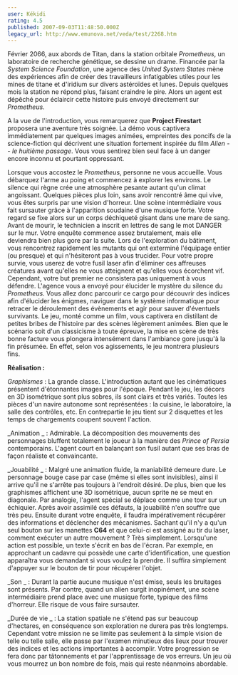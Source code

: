 ```yaml
---
user: Kékidi
rating: 4.5
published: 2007-09-03T11:48:50.000Z
legacy_url: http://www.emunova.net/veda/test/2268.htm
---
```

Février 2066, aux abords de Titan, dans la station orbitale _Prometheus_, un laboratoire de recherche génétique, se dessine un drame. Financée par la _System Science Foundation_, une agence des _United System States_ mène des expériences afin de créer des travailleurs infatigables utiles pour les mines de titane et d'iridium sur divers astéroïdes et lunes. Depuis quelques mois la station ne répond plus, faisant craindre le pire. Alors un agent est dépêché pour éclaircir cette histoire puis envoyé directement sur _Prometheus_.  

  

A la vue de l'introduction, vous remarquerez que **Project Firestart** proposera une aventure très soignée. La démo vous captivera immédiatement par quelques images animées, empreintes des poncifs de la science-fiction qui décrivent une situation fortement inspirée du film _Alien -- le huitième passage_. Vous vous sentirez bien seul face à un danger encore inconnu et pourtant oppressant.  

  

Lorsque vous accostez le _Prometheus_, personne ne vous accueille. Vous débarquez l'arme au poing et commencez à explorer les environs. Le silence qui règne crée une atmosphère pesante autant qu'un climat angoissant. Quelques pièces plus loin, sans avoir rencontré âme qui vive, vous êtes surpris par une vision d'horreur. Une scène intermédiaire vous fait sursauter grâce à l'apparition soudaine d'une musique forte. Votre regard se fixe alors sur un corps déchiqueté gisant dans une mare de sang. Avant de mourir, le technicien a inscrit en lettres de sang le mot DANGER sur le mur. Votre enquête commence assez brutalement, mais elle deviendra bien plus gore par la suite. Lors de l'exploration du bâtiment, vous rencontrez rapidement les mutants qui ont exterminé l'équipage entier (ou presque) et qui n'hésiteront pas à vous trucider. Pour votre propre survie, vous userez de votre fusil laser afin d'éliminer ces affreuses créatures avant qu'elles ne vous atteignent et qu'elles vous écorchent vif. Cependant, votre but premier ne consistera pas uniquement à vous défendre. L'agence vous a envoyé pour élucider le mystère du silence du _Prometheus_. Vous allez donc parcourir ce cargo pour découvrir des indices afin d'élucider les énigmes, naviguer dans le système informatique pour retracer le déroulement des évènements et agir pour sauver d'éventuels survivants. Le jeu, monté comme un film, vous captivera en distillant de petites bribes de l'histoire par des scènes légèrement animées. Bien que le scénario soit d'un classicisme à toute épreuve, la mise en scène de très bonne facture vous plongera intensément dans l'ambiance gore jusqu'à la fin présumée. En effet, selon vos agissements, le jeu montrera plusieurs fins.  

  

**Réalisation :**  

  

_Graphismes_ : La grande classe. L'introduction autant que les cinématiques présentent d'étonnantes images pour l'époque. Pendant le jeu, les décors en 3D isométrique sont plus sobres, ils sont clairs et très variés. Toutes les pièces d'un navire autonome sont représentées : la cuisine, le laboratoire, la salle des contrôles, etc. En contrepartie le jeu tient sur 2 disquettes et les temps de chargements coupent souvent l'action.  

  

_Animation _ : Admirable. La décomposition des mouvements des personnages bluffent totalement le joueur à la manière des _Prince of Persia_ contemporains. L'agent court en balançant son fusil autant que ses bras de façon réaliste et convaincante.  

  

_Jouabilité _ : Malgré une animation fluide, la maniabilité demeure dure. Le personnage bouge case par case (même si elles sont invisibles), ainsi il arrive qu'il ne s'arrête pas toujours à l'endroit désiré. De plus, bien que les graphismes affichent une 3D isométrique, aucun sprite ne se meut en diagonale. Par analogie, l'agent spécial se déplace comme une tour sur un échiquier. Après avoir assimilé ces défauts, la jouabilité n'en souffre que très peu. Ensuite durant votre enquête, il faudra impérativement récupérer des informations et déclencher des mécanismes. Sachant qu'il n'y a qu'un seul bouton sur les manettes **C64** et que celui-ci est assigné au tir du laser, comment exécuter un autre mouvement ? Très simplement. Lorsqu'une action est possible, un texte s'écrit en bas de l'écran. Par exemple, en approchant un cadavre qui possède une carte d'identification, une question apparaîtra vous demandant si vous voulez la prendre. Il suffira simplement d'appuyer sur le bouton de tir pour récupérer l'objet.  

  

_Son _ : Durant la partie aucune musique n'est émise, seuls les bruitages sont présents. Par contre, quand un alien surgit inopinément, une scène intermédiaire prend place avec une musique forte, typique des films d'horreur. Elle risque de vous faire sursauter.  

  

_Durée de vie _ : La station spatiale ne s'étend pas sur beaucoup d'hectares, en conséquence son exploration ne durera pas très longtemps. Cependant votre mission ne se limite pas seulement à la simple vision de telle ou telle salle, elle passe par l'examen minutieux des lieux pour trouver des indices et les actions importantes à accomplir. Votre progression se fera donc par tâtonnements et par l'apprentissage de vos erreurs. Un jeu où vous mourrez un bon nombre de fois, mais qui reste néanmoins abordable.